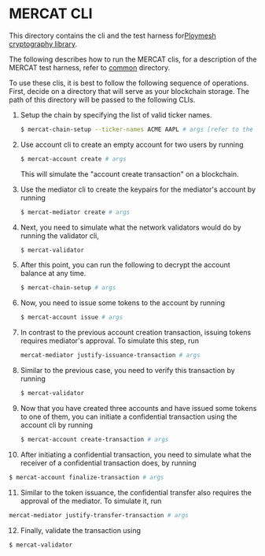 # MERCAT CLI

This directory contains the cli and the test harness for[Ploymesh cryptography library][cryptography].

The following describes how to run the MERCAT clis, for a description of the MERCAT test harness, refer
to [common][harness] directory.

To use these clis, it is best to follow the following sequence of operations. First, decide on a directory
that will serve as your blockchain storage. The path of this directory will be passed to the following CLIs.

1. Setup the chain by specifying the list of valid ticker names.

   ```bash
   $ mercat-chain-setup --ticker-names ACME AAPL # args [refer to the cli's help for the most up to date list of arguments]
   ```

2. Use account cli to create an empty account for two users by running

   ```bash
   $ mercat-account create # args
   ```

   This will simulate the "account create transaction" on a blockchain.

3. Use the mediator cli to create the keypairs for the mediator's account by running

   ```bash
   $ mercat-mediator create # args
   ```

4. Next, you need to simulate what the network validators would do by running the validator cli,

   ```bash
   $ mercat-validator
   ```

5. After this point, you can run the following to decrypt the account balance at any time.

   ```bash
   $ mercat-chain-setup # args
   ```

6. Now, you need to issue some tokens to the account by running

   ```bash
   $ mercat-account issue # args
   ```

7. In contrast to the previous account creation transaction, issuing tokens requires mediator's approval.
   To simulate this step, run

   ```bash
   mercat-mediator justify-issuance-transaction # args
   ```

8. Similar to the previous case, you need to verify this transaction by running

   ```bash
   $ mercat-validator
   ```

9. Now that you have created three accounts and have issued some tokens to one of them,
   you can initiate a confidential transaction using the account cli by running

   ```bash
   $ mercat-account create-transaction # args
   ```

10. After initiating a confidential transaction, you need to simulate what the receiver of a confidential transaction
   does, by running

   ```bash
   $ mercat-account finalize-transaction # args
   ```

11. Similar to the token issuance, the confidential transfer also requires the approval of the mediator.
   To simulate it, run

   ```bash
   mercat-mediator justify-transfer-transaction # args
   ```

12. Finally, validate the transaction using

   ```bash
   $ mercat-validator
   ```


[cryptography]: https://github.com/PolymathNetwork/cryptography
[harness]: cli/mercat/common
